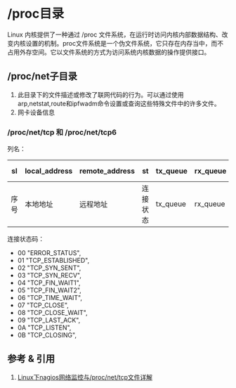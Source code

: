 # /proc目录
Linux 内核提供了一种通过 /proc 文件系统，在运行时访问内核内部数据结构、改变内核设置的机制。proc文件系统是一个伪文件系统，它只存在内存当中，而不占用外存空间。它以文件系统的方式为访问系统内核数据的操作提供接口。

## /proc/net子目录
1. 此目录下的文件描述或修改了联网代码的行为。可以通过使用arp,netstat,route和ipfwadm命令设置或查询这些特殊文件中的许多文件。
2. 网卡设备信息

### /proc/net/tcp 和 /proc/net/tcp6
列名：

|sl | local_address | remote_address | st   | tx_queue | rx_queue | tr | tm->when | retrnsmt | uid | timeout | inode|
|---|---------------|----------------|------|----------|----------|----|----------|----------|-----|---------|------|
|序号| 本地地址       | 远程地址        |连接状态| tx_queue | rx_queue | tr | tm->when | retrnsmt | uid | timeout | inode|

连接状态码：
- 00  "ERROR_STATUS",
- 01  "TCP_ESTABLISHED",
- 02  "TCP_SYN_SENT",
- 03  "TCP_SYN_RECV",
- 04  "TCP_FIN_WAIT1",
- 05  "TCP_FIN_WAIT2",
- 06  "TCP_TIME_WAIT",
- 07  "TCP_CLOSE",
- 08  "TCP_CLOSE_WAIT",
- 09  "TCP_LAST_ACK",
- 0A  "TCP_LISTEN",
- 0B  "TCP_CLOSING",

## 参考 & 引用
1. [Linux下nagios网络监控与/proc/net/tcp文件详解](https://www.cnblogs.com/cfinder010/p/3143263.html)